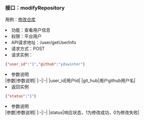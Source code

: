 ### 接口：modifyRepository
用例：<a href="用例/修改仓库.md">修改仓库</a>
<li>功能：查看用户信息</li>
<li>权限：平台用户</li>
<li>API请求地址：/user/getUserInfo</li>
<li>请求方式：POST</li>
<li>请求实例：</li>

```json
{"user_id":"1","github":"ydswinter"}
```


<li>参数说明</li>
|参数|参数说明|
|:-|:-|  
|user_id|用户id|
|git_hub|用户github用户名|


<li>返回实例</li>

```json
{"status":"1"}
```

<li>参数说明</li>
|参数|参数说明|
|:-|:-|  
|status|响应状态，1为修改成功，0为修改失败|




